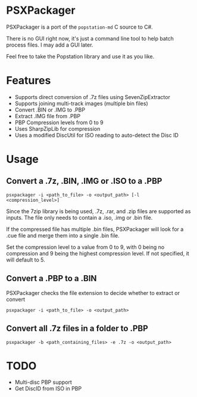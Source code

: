 ﻿# PSXPackager

PSXPackager is a port of the `popstation-md` C source to C#.

There is no GUI right now, it's just a command line tool to help batch process files. I may add a GUI later.

Feel free to take the Popstation library and use it as you like.

# Features

* Supports direct conversion of .7z files using SevenZipExtractor  
* Supports joining multi-track images (multiple bin files) 
* Convert .BIN or .IMG to .PBP
* Extract .IMG file from .PBP
* PBP Compression levels from 0 to 9
* Uses SharpZipLib for compression
* Uses a modified DiscUtil for ISO reading to auto-detect the Disc ID

# Usage

## Convert a .7z, .BIN, .IMG or .ISO to a .PBP

```
psxpackager -i <path_to_file> -o <output_path> [-l <compression_level>] 
```

Since the 7zip library is being used, .7z, .rar, and .zip files are supported as inputs. The file only needs to contain a .iso, .img or .bin file.

If the compressed file has multiple .bin files, PSXPackager will look for a .cue file and merge them into a single .bin file.

Set the compression level to a value from 0 to 9, with 0 being no compression and 9 being the highest compression level. If not specified, it will default to 5.

## Convert a .PBP to a .BIN

PSXPackager checks the file extension to decide whether to extract or convert

```
psxpackager -i <path_to_file> -o <output_path>
```

## Convert all .7z files in a folder to .PBP

```
psxpackager -b <path_containing_files> -e .7z -o <output_path>
```

# TODO

* Multi-disc PBP support
* Get DiscID from ISO in PBP
 